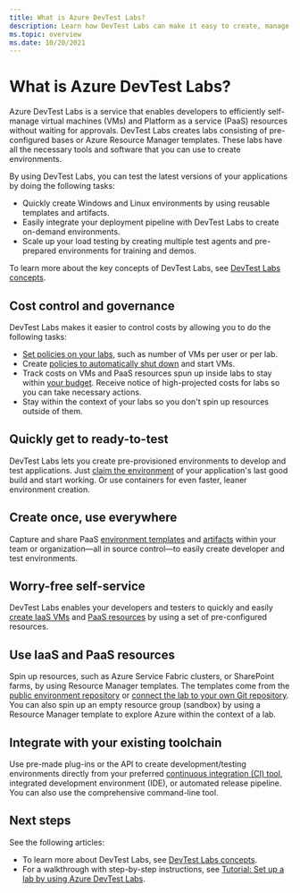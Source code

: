 ```yaml
---
title: What is Azure DevTest Labs?
description: Learn how DevTest Labs can make it easy to create, manage, and monitor Azure virtual machines
ms.topic: overview
ms.date: 10/20/2021
---
```


# What is Azure DevTest Labs?
Azure DevTest Labs is a service that enables developers to efficiently self-manage virtual machines (VMs) and Platform as a service (PaaS) resources without waiting for approvals. DevTest Labs creates labs consisting of pre-configured bases or Azure Resource Manager templates. These labs have all the necessary tools and software that you can use to create environments.

By using DevTest Labs, you can test the latest versions of your applications by doing the following tasks:

- Quickly create Windows and Linux environments by using reusable templates and artifacts.
- Easily integrate your deployment pipeline with DevTest Labs to create on-demand environments.
- Scale up your load testing by creating multiple test agents and pre-prepared environments for training and demos.

To learn more about the key concepts of DevTest Labs, see [DevTest Labs concepts](devtest-lab-concepts.md).

## Cost control and governance
DevTest Labs makes it easier to control costs by allowing you to do the following tasks:

- [Set policies on your labs](devtest-lab-set-lab-policy.md), such as number of VMs per user or per lab. 
- Create [policies to automatically shut down](devtest-lab-set-lab-policy.md) and start VMs.
- Track costs on VMs and PaaS resources spun up inside labs to stay within [your budget](devtest-lab-configure-cost-management.md). Receive notice of high-projected costs for labs so you can take necessary actions.
- Stay within the context of your labs so you don't spin up resources outside of them.

## Quickly get to ready-to-test
DevTest Labs lets you create pre-provisioned environments to develop and test applications. Just [claim the environment](devtest-lab-add-claimable-vm.md) of your application's last good build and start working. Or use containers for even faster, leaner environment creation.

## Create once, use everywhere
Capture and share PaaS [environment templates](devtest-lab-create-environment-from-arm.md) and [artifacts](add-artifact-repository.md) within your team or organization—all in source control—to easily create developer and test environments.

## Worry-free self-service
DevTest Labs enables your developers and testers to quickly and easily [create IaaS VMs](devtest-lab-add-vm.md) and [PaaS resources](devtest-lab-create-environment-from-arm.md) by using a set of pre-configured resources.

## Use IaaS and PaaS resources 
Spin up resources, such as Azure Service Fabric clusters, or SharePoint farms, by using Resource Manager templates. The templates come from the [public environment repository](devtest-lab-configure-use-public-environments.md) or [connect the lab to your own Git repository](devtest-lab-create-environment-from-arm.md#configure-your-own-template-repositories). You can also spin up an empty resource group (sandbox) by using a Resource Manager template to explore Azure within the context of a lab.

## Integrate with your existing toolchain
Use pre-made plug-ins or the API to create development/testing environments directly from your preferred [continuous integration (CI) tool](devtest-lab-integrate-ci-cd.md), integrated development environment (IDE), or automated release pipeline. You can also use the comprehensive command-line tool.

## Next steps
See the following articles:

- To learn more about DevTest Labs, see [DevTest Labs concepts](devtest-lab-concepts.md).
- For a walkthrough with step-by-step instructions, see [Tutorial: Set up a lab by using Azure DevTest Labs](tutorial-create-custom-lab.md).
